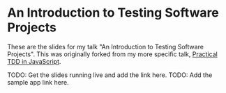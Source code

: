 # An Introduction to Testing Software Projects
These are the slides for my talk "An Introduction to Testing Software Projects".  This was originally forked from my more specific talk, [Practical TDD in JavaScript](https://github.com/justinmc/tdd-talk).

TODO: Get the slides running live and add the link here.
TODO: Add the sample app link here.
